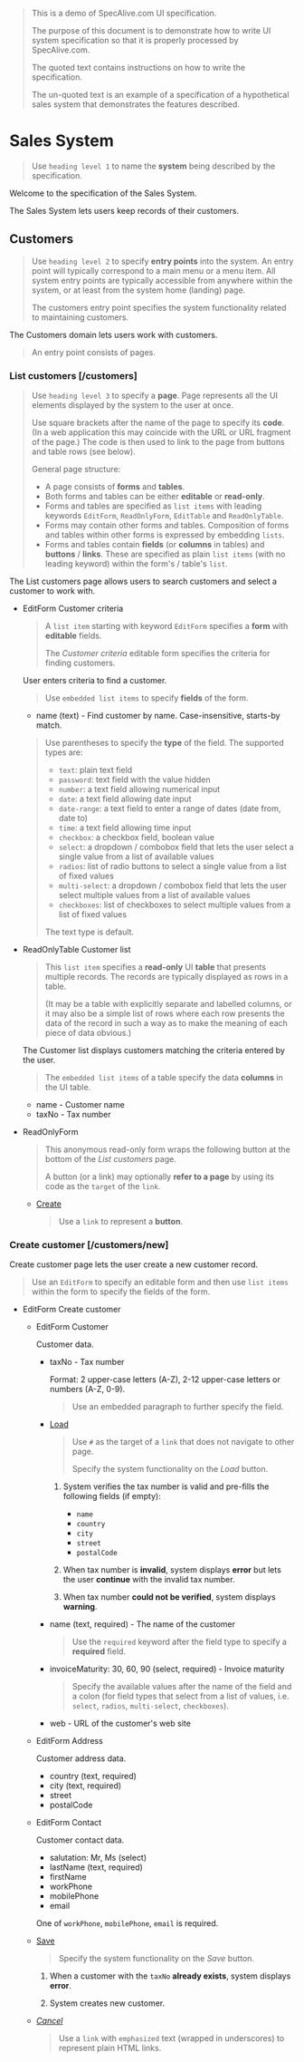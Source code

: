 > This is a demo of SpecAlive.com UI specification.
>
> The purpose of this document is to demonstrate how to write UI system specification
> so that it is properly processed by SpecAlive.com.
>
> The quoted text contains instructions on how to write the specification.
>
> The un-quoted text is an example of a specification of a hypothetical sales system
> that demonstrates the features described.

# Sales System

> Use `heading level 1` to name the **system** being described by the specification.

Welcome to the specification of the Sales System.

The Sales System lets users keep records of their customers.

## Customers

> Use `heading level 2` to specify **entry points** into the system.
> An entry point will typically correspond to a main menu or a menu item.
> All system entry points are typically accessible from anywhere within the system,
> or at least from the system home (landing) page.
> 
> The customers entry point specifies the system functionality related to maintaining customers.

The Customers domain lets users work with customers.

> An entry point consists of pages.

### List customers [/customers]

> Use `heading level 3` to specify a **page**.
> Page represents all the UI elements displayed by the system to the user at once.
>
> Use square brackets after the name of the page to specify its **code**.
> (In a web application this may coincide with the URL or URL fragment of the page.)
> The code is then used to link to the page from buttons and table rows (see below).
>
> General page structure:
>
> - A page consists of **forms** and **tables**.
> - Both forms and tables can be either **editable** or **read-only**.
> - Forms and tables are specified as `list items` with leading keywords
> `EditForm`, `ReadOnlyForm`, `EditTable` and `ReadOnlyTable`.
> - Forms may contain other forms and tables.
> Composition of forms and tables within other forms is expressed by embedding `lists`.
> - Forms and tables contain **fields** (or **columns** in tables)
> and **buttons** / **links**.
> These are specified as plain `list items` (with no leading keyword)
> within the form's / table's `list`.

The List customers page allows users to search customers
and select a customer to work with.

- EditForm Customer criteria

	> A `list item` starting with keyword `EditForm` specifies a **form** with **editable** fields.
	>
	> The _Customer criteria_ editable form specifies the criteria for
	> finding customers.

	User enters criteria to find a customer.

	> Use `embedded list items` to specify **fields** of the form.

	- name (text) - Find customer by name. Case-insensitive, starts-by match.
	
	> Use parentheses to specify the **type** of the field. The supported types are:
	>
	> - `text`: plain text field
	> - `password`: text field with the value hidden
	> - `number`: a text field allowing numerical input
	> - `date`: a text field allowing date input
	> - `date-range`: a text field to enter a range of dates (date from, date to)
	> - `time`: a text field allowing time input
	> - `checkbox`: a checkbox field, boolean value
	> - `select`: a dropdown / combobox field that lets the user select a single value from a list of available values
	> - `radios`: list of radio buttons to select a single value from a list of fixed values
	> - `multi-select`: a dropdown / combobox field that lets the user select multiple values from a list of available values
	> - `checkboxes`: list of checkboxes to select multiple values from a list of fixed values
	>
	> The text type is default.

- ReadOnlyTable Customer list

	> This `list item` specifies a **read-only** UI **table** that presents multiple records.
	> The records are typically displayed as rows in a table.
	>
	> (It may be a table with explicitly separate and labelled columns,
	> or it may also be a simple list of rows where each row presents the data
	> of the record in such a way as to make the meaning of each piece of data obvious.)

	The Customer list displays customers matching the criteria entered by the user.

	> The `embedded list items` of a table specify the data **columns** in the UI table.

	- name - Customer name
	- taxNo - Tax number

- ReadOnlyForm

	> This anonymous read-only form wraps the following button
	> at the bottom of the _List customers_ page.
	>
	> A button (or a link) may optionally **refer to a page** 
	> by using its code as the `target` of the `link`.

	- [Create](/customers/new "Create new customer")

		> Use a `link` to represent a **button**.

### Create customer [/customers/new]

Create customer page lets the user create a new customer record.

> Use an `EditForm` to specify an editable form 
> and then use `list items` within the form to specify the fields of the form.

- EditForm Create customer

	- EditForm Customer
	
		Customer data.

		- taxNo - Tax number
	
			Format: 2 upper-case letters (A-Z), 
			2-12 upper-case letters or numbers (A-Z, 0-9).
			
			> Use an embedded paragraph to further specify the field.
	
		- [Load](# "Verify tax number and load customer data")
		
			> Use `#` as the target of a `link` that does not navigate to other page.
			>
			> Specify the system functionality on the _Load_ button.

			1. System verifies the tax number is valid and pre-fills the following fields (if empty):
	
				- `name`
				- `country`
				- `city`
				- `street`
				- `postalCode`
			
			2. When tax number is **invalid**, system displays **error** 
			but lets the user **continue** with the invalid tax number.
			
			3. When tax number **could not be verified**, system displays **warning**.
	
		- name (text, required) - The name of the customer
		
			> Use the `required` keyword after the field type to specify a **required** field.
		
		- invoiceMaturity: 30, 60, 90 (select, required) - Invoice maturity
		
			> Specify the available values after the name of the field and a colon 
			> (for field types that select from a list of values,
			> i.e. `select`, `radios`, `multi-select`, `checkboxes`).
		
		- web - URL of the customer's web site

	- EditForm Address
	
		Customer address data.

		- country (text, required)
		- city (text, required)
		- street
		- postalCode

	- EditForm Contact
	
		Customer contact data.
		
		- salutation: Mr, Ms (select)
		- lastName (text, required)
		- firstName
		- workPhone
		- mobilePhone
		- email
		
		One of `workPhone`, `mobilePhone`, `email` is required.
	
	- [Save](/customers/detail)
	
		> Specify the system functionality on the _Save_ button.
	
		1. When a customer with the `taxNo` **already exists**, system displays **error**.
		
		2. System creates new customer.

	- [_Cancel_](/customers "Return back to Customer list")

		> Use a `link` with `emphasized` text (wrapped in underscores) to represent plain HTML links.
